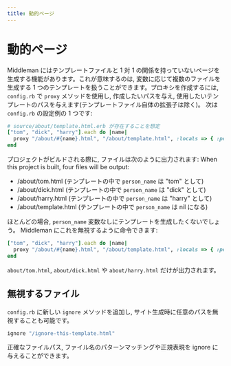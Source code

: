 ```yaml
---
title: 動的ページ
---
```


# 動的ページ

Middleman にはテンプレートファイルと 1 対 1 の関係を持っていないページを生成する機能があります。これが意味するのは, 変数に応じて複数のファイルを生成する 1 つのテンプレートを扱うことができます。プロキシを作成するには, `config.rb` で `proxy` メソッドを使用し, 作成したいパスを与え, 使用したいテンプレートのパスを与えます(テンプレートファイル自体の拡張子は除く)。 次は `config.rb` の設定例の 1 つです:

``` ruby
# source/about/template.html.erb が存在することを想定
["tom", "dick", "harry"].each do |name|
  proxy "/about/#{name}.html", "/about/template.html", :locals => { :person_name => name }
end
```

プロジェクトがビルドされる際に, ファイルは次のように出力されます:
When this project is built, four files will be output:

* /about/tom.html (テンプレートの中で `person_name` は "tom" として)
* /about/dick.html (テンプレートの中で `person_name` は "dick" として)
* /about/harry.html (テンプレートの中で `person_name` は "harry" として)
* /about/template.html (テンプレートの中で `person_name` は nil になる)

ほとんどの場合, `person_name` 変数なしにテンプレートを生成したくないでしょう。 Middleman にこれを無視するように命令できます:

``` ruby
["tom", "dick", "harry"].each do |name|
  proxy "/about/#{name}.html", "/about/template.html", :locals => { :person_name => name }, :ignore => true
end
```

`about/tom.html`, `about/dick.html` や `about/harry.html` だけが出力されます。

## 無視するファイル

`config.rb` に新しい `ignore` メソッドを追加し, サイト生成時に任意のパスを無視することも可能です。

``` ruby
ignore "/ignore-this-template.html"
```

正確なファイルパス, ファイル名のパターンマッチングや正規表現を ignore に与えることができます。
